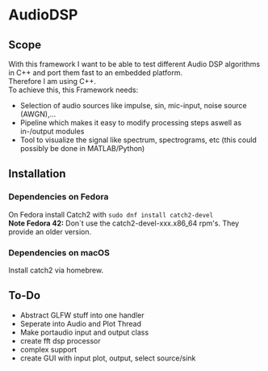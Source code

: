 # AudioDSP
## Scope
With this framework I want to be able to test different Audio DSP algorithms in C++ and port them fast to an embedded platform. <br>
Therefore I am using C++.<br>
To achieve this, this Framework needs:
- Selection of audio sources like impulse, sin, mic-input, noise source (AWGN),...
- Pipeline which makes it easy to modify processing steps aswell as in-/output modules
- Tool to visualize the signal like spectrum, spectrograms, etc (this could possibly be done in MATLAB/Python)

## Installation
### Dependencies on Fedora
On Fedora install Catch2 with ``sudo dnf install catch2-devel``
<br> **Note Fedora 42:** Don`t use the catch2-devel-xxx.x86_64 rpm's. They provide an older version.
### Dependencies on macOS
Install catch2 via homebrew.

## To-Do
- Abstract GLFW stuff into one handler
- Seperate into Audio and Plot Thread 
- Make portaudio input and output class
- create fft dsp processor
- complex support
- create GUI with input plot, output, select source/sink